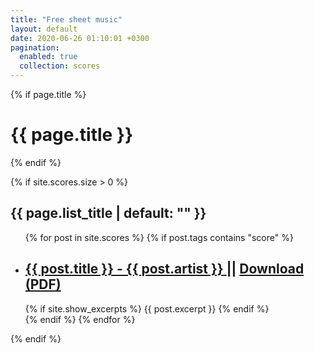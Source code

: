 ```yaml
---
title: "Free sheet music"
layout: default
date: 2020-06-26 01:10:01 +0300
pagination:
  enabled: true
  collection: scores
---
```


{% if page.title %}

  <h1 class="page-heading">{{ page.title }}</h1>
{% endif %}

{% if site.scores.size > 0 %}

  <h2 class="post-list-heading">{{ page.list_title | default: "" }}</h2>
  <ul class="post-list">
    {% for post in site.scores %}
      {% if post.tags contains "score" %}
        <li>
          <!-- {% assign date_format = site.minima.date_format | default: "%b %-d, %Y" %} -->
          <!-- <span class="post-meta">{{ post.date | date: date_format }}</span> -->
          <h2>
            <a  href="{{ post.url | relative_url }}">
              {{ post.title }} - {{ post.artist }}
            </a>
            || 
            <a href="{{ post.folder }}/{{ post.pdf_url | escape }}">
              Download (PDF)
            </a>
          </h2>
          {% if site.show_excerpts %}
            {{ post.excerpt }}
          {% endif %}
        </li>
      {% endif %}
    {% endfor %}

  </ul>
  {% endif %}
